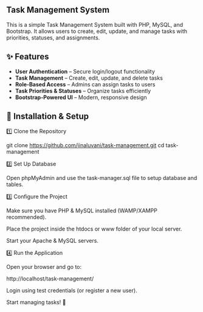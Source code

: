 ## Task Management System

This is a simple Task Management System built with PHP, MySQL, and Bootstrap. It allows users to create, edit, update, and manage tasks with priorities, statuses, and assignments.

## ✨ Features  
- **User Authentication** – Secure login/logout functionality  
- **Task Management** – Create, edit, update, and delete tasks  
- **Role-Based Access** – Admins can assign tasks to users  
- **Task Priorities & Statuses** – Organize tasks efficiently  
- **Bootstrap-Powered UI** – Modern, responsive design  


## 🚀 Installation & Setup

1️⃣ Clone the Repository

git clone https://github.com/jinaluvani/task-management.git
cd task-management

2️⃣ Set Up Database

Open phpMyAdmin and use the task-manager.sql file to setup database and tables.

3️⃣ Configure the Project

Make sure you have PHP & MySQL installed (WAMP/XAMPP recommended).

Place the project inside the htdocs or www folder of your local server.

Start your Apache & MySQL servers.

4️⃣ Run the Application

Open your browser and go to:

http://localhost/task-management/

Login using test credentials (or register a new user).

Start managing tasks! 🎯
